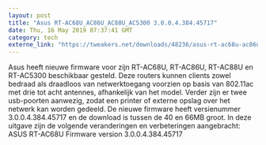 ```yaml
---
layout: post
title: "Asus RT-AC68U_AC86U_AC88U_AC5300 3.0.0.4.384.45717"
date: Thu, 16 May 2019 07:37:41 GMT
category: tech
externe_link: "https://tweakers.net/downloads/48236/asus-rt-ac68u-ac86u-ac88u-ac5300-300438445717.html"
---
```


Asus heeft nieuwe firmware voor zijn RT-AC68U, RT-AC86U, RT-AC88U en RT-AC5300 beschikbaar gesteld. Deze routers kunnen clients zowel bedraad als draadloos van netwerktoegang voorzien op basis van 802.11ac met drie tot acht antennes, afhankelijk van het model. Verder zijn er twee usb-poorten aanwezig, zodat een printer of externe opslag over het netwerk kan worden gedeeld. De nieuwe firmware heeft versienummer 3.0.0.4.384.45717 en de download is tussen de 40 en 66MB groot. In deze uitgave zijn de volgende veranderingen en verbeteringen aangebracht: ASUS RT-AC68U Firmware version 3.0.0.4.384.45717<img src="http://feeds.feedburner.com/~r/tweakers/mixed/~4/2TBJnc59ywg" height="1" width="1" alt=""/>
